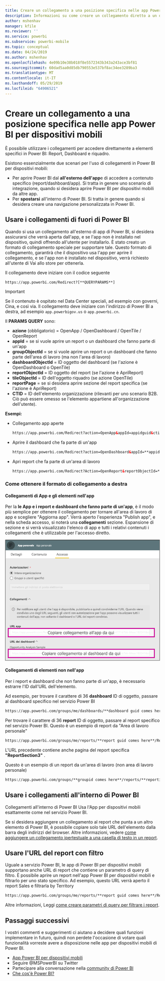 ```yaml
---
title: Creare un collegamento a una posizione specifica nelle app Power BI per dispositivi mobili
description: Informazioni su come creare un collegamento diretto a un dashboard, un riquadro o un report specifico nell'app Power BI per dispositivi mobili con un collegamento Uniform Resource Identifier (URI).
author: mshenhav
manager: kfile
ms.reviewer: ''
ms.service: powerbi
ms.subservice: powerbi-mobile
ms.topic: conceptual
ms.date: 04/24/2019
ms.author: mshenhav
ms.openlocfilehash: 4e09b10e38b018f8e5572343b343a243ace3bf81
ms.sourcegitcommit: 60dad5aa0d85db790553e537bf8ac34ee3289ba3
ms.translationtype: MT
ms.contentlocale: it-IT
ms.lasthandoff: 05/29/2019
ms.locfileid: "64906521"
---
```

# <a name="create-a-link-to-a-specific-location-in-the-power-bi-mobile-apps"></a>Creare un collegamento a una posizione specifica nelle app Power BI per dispositivi mobili
È possibile utilizzare i collegamenti per accedere direttamente a elementi specifici in Power BI: Report, Dashboard e riquadro.

Esistono essenzialmente due scenari per l'uso di collegamenti in Power BI per dispositivi mobili: 

* Per aprire Power BI dal **all'esterno dell'app**e di accedere a contenuto specifico (report/dashboard/app). Si tratta in genere uno scenario di integrazione, quando si desidera aprire Power BI per dispositivi mobili da altre app. 
* Per **spostarsi** all'interno di Power BI. Si tratta in genere quando si desidera creare una navigazione personalizzata in Power BI.


## <a name="use-links-from-outside-of-power-bi"></a>Usare i collegamenti di fuori di Power BI
Quando si usa un collegamento all'esterno di app di Power BI, si desidera assicurarsi che verrà aperta dall'app, e se l'app non è installato nel dispositivo, quindi offrendo all'utente per installarlo. È stato creato un formato di collegamento speciale per supportare tale. Questo formato di collegamento, garantirà che il dispositivo usa l'app per aprire il collegamento, e se l'app non è installato nel dispositivo, verrà richiesto all'utente di Vai allo store per ottenerla.

Il collegamento deve iniziare con il codice seguente  
```html
https://app.powerbi.com/Redirect?[**QUERYPARAMS**]
```

> [!IMPORTANT]
> Se il contenuto è ospitato nel Data Center speciali, ad esempio con governi, Cina, e così via. Il collegamento deve iniziare con l'indirizzo di Power BI a destra, ad esempio `app.powerbigov.us` o `app.powerbi.cn`.   
>


Il **PARAMS QUERY** sono:
* **azione** (obbligatorio) = OpenApp / OpenDashboard / OpenTile / OpenReport
* **appId** = se si vuole aprire un report o un dashboard che fanno parte di un'app 
* **groupObjectId** = se si vuole aprire un report o un dashboard che fanno parte dell'area di lavoro (ma non l'area di lavoro)
* **dashboardObjectId** = ID oggetto del dashboard (se l'azione è OpenDashboard o OpenTile)
* **reportObjectId** = ID oggetto del report (se l'azione è ApriReport)
* **tileObjectId** = ID dell'oggetto riquadro (se azione OpenTile)
* **reportPage** = se si desidera aprire sezione del report specifica (se l'azione è ApriReport)
* **CTID** = ID dell'elemento organizzazione (rilevanti per uno scenario B2B. Ciò può essere omesso se l'elemento appartiene all'organizzazione dell'utente).

**Esempi:**

* Collegamento app aperte 
  ```html
  https://app.powerbi.com/Redirect?action=OpenApp&appId=appidguid&ctid=organizationid
  ```

* Aprire il dashboard che fa parte di un'app 
  ```html
  https://app.powerbi.com/Redirect?action=OpenDashboard&appId=**appidguid**&dashboardObjectId=**dashboardidguid**&ctid=**organizationid**
  ```

* Apri report che fa parte di un'area di lavoro
  ```html
  https://app.powerbi.com/Redirect?Action=OpenReport&reportObjectId=**reportidguid**&groupObjectId=**groupidguid**&reportPage=**ReportSectionName**
  ```

### <a name="how-to-get-the-right-link-format"></a>Come ottenere il formato di collegamento a destra

#### <a name="links-of-apps-and-items-in-app"></a>Collegamenti di App e gli elementi nell'app

Per la **le App e i report e dashboard che fanno parte di un'app**, è il modo più semplice per ottenere il collegamento per tornare all'area di lavoro di app e scegliere "Aggiorna app". Verrà aperto l'esperienza "Publish app", e nella scheda accesso, si noterà una **collegamenti** sezione. Espansione di sezione e si verrà visualizzato l'elenco di app e tutti i relativi contenuti i collegamenti che è utilizzabile per l'accesso diretto.

![Pubblica i collegamenti di app di Power BI ](./media/mobile-apps-links/mobile-link-copy-app-links.png)

#### <a name="links-of-items-not-in-app"></a>Collegamenti di elementi non nell'app 

Per i report e dashboard che non fanno parte di un'app, è necessario estrarre l'ID dall'URL dell'elemento.

Ad esempio, per trovare il carattere di 36 **dashboard** ID di oggetto, passare al dashboard specifico nel servizio Power BI 

```html
https://app.powerbi.com/groups/me/dashboards/**dashboard guid comes here**?ctid=**organization id comes here**`
```

Per trovare il carattere di 36 **report** ID di oggetto, passare al report specifico nel servizio Power BI.
Questo è un esempio di report da "Area di lavoro personale"

```html
https://app.powerbi.com/groups/me/reports/**report guid comes here**/ReportSection3?ctid=**organization id comes here**`
```
L'URL precedente contiene anche pagina del report specifica **"ReportSection3"** .

Questo è un esempio di un report da un'area di lavoro (non area di lavoro personale)

```html
https://app.powerbi.com/groups/**groupid comes here**/reports/**reportid comes here**/ReportSection1?ctid=**organizationid comes here**
```

## <a name="use-links-inside-power-bi"></a>Usare i collegamenti all'interno di Power BI

Collegamenti all'interno di Power BI Usa l'App per dispositivi mobili esattamente come nel servizio Power BI.

Se si desidera aggiungere un collegamento al report che punta a un altro elemento di Power BI, è possibile copiare solo tale URL dell'elemento dalla barra degli indirizzi del browser. Altre informazioni, vedere [come aggiungere un collegamento ipertestuale a una casella di testo in un report](https://docs.microsoft.com/power-bi/service-add-hyperlink-to-text-box).

## <a name="use-report-url-with-filter"></a>Usare l'URL del report con filtro
Uguale a servizio Power BI, le app di Power BI per dispositivi mobili supportano anche URL di report che contiene un parametro di query di filtro. È possibile aprire un report nell'app Power BI per dispositivi mobili e filtrarlo per uno stato specifico. Ad esempio, questo URL verrà aperto il report Sales e filtrarla by Territory

```html
https://app.powerbi.com/groups/me/reports/**report guid comes here**/ReportSection3?ctid=**organization id comes here**&filter=Store/Territory eq 'NC'
```

Altre informazioni, Leggi [come creare parametri di query per filtrare i report](https://docs.microsoft.com/power-bi/service-url-filters).

## <a name="next-steps"></a>Passaggi successivi
I vostri commenti e suggerimenti ci aiutano a decidere quali funzioni implementare in futuro, quindi non perdete l'occasione di votare quali funzionalità vorreste avere a disposizione nelle app per dispositivi mobili di Power BI. 

* [App Power BI per dispositivi mobili](mobile-apps-for-mobile-devices.md)
* Seguire @MSPowerBI su Twitter
* Partecipare alla conversazione nella [community di Power BI](http://community.powerbi.com/)
* [Che cos'è Power BI?](../../power-bi-overview.md)


